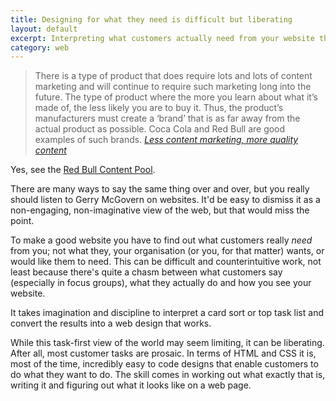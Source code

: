 ```yaml
---
title: Designing for what they need is difficult but liberating
layout: default
excerpt: Interpreting what customers actually need from your website through methods such as top task analysis and card sorts is difficult work, but the results can be liberating. Coding your website is the (relatively) easy bit.
category: web
---
```


> There is a type of product that does require lots and lots of content marketing and will continue to require such marketing long into the future. The type of product where the more you learn about what it’s made of, the less likely you are to buy it. Thus, the product’s manufacturers must create a ‘brand’ that is as far away from the actual product as possible. Coca Cola and Red Bull are good examples of such brands. <cite>[Less content marketing, more quality content](http://www.gerrymcgovern.com/new-thinking/less-content-marketing-more-quality-content)</cite>

Yes, see the [Red Bull Content Pool](https://www.redbullcontentpool.com/content/international).

There are many ways to say the same thing over and over, but you really should listen to Gerry McGovern on websites. It'd be easy to dismiss it as a non-engaging, non-imaginative view of the web, but that would miss the point.

To make a good website you have to find out what customers really _need_ from you; not what they, your organisation (or you, for that matter) wants, or would like them to need. This can be difficult and counterintuitive work, not least because there's quite a chasm between what customers say (especially in focus groups), what they actually do and how you see your website.

It takes imagination and discipline to interpret a card sort or top task list and convert the results into a web design that works.

While this task-first view of the world may seem limiting, it can be liberating. After all, most customer tasks are prosaic. In terms of HTML and CSS it is, most of the time, incredibly easy to code designs that enable customers to do what they want to do. The skill comes in working out what exactly that is, writing it and figuring out what it looks like on a web page.
